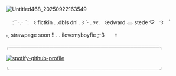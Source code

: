 
![Untitled468_20250922163549](https://github.com/user-attachments/assets/0aec0af6-d546-482d-b91c-c86ae7f1b281)
 
ㅤ
:¨ ·.· ¨: ⠀꒰ fictkin . .dbls dni . ꒱ 
`· . ୨୧. ⠀꒰edward 𓂋  stede ♡   ⠀   ͡꒱⠀  ۫

˗ˏ   strawpage soon !! . . ilovemyboyfie  ;-3 ⠀⠀ ᵎᵎ


 ╭─────────────────────────────────────────╮
  

[![spotify-github-profile](https://spotify-github-profile.kittinanx.com/api/view?uid=ab2a3u6b8cjitzbay6obl1hzp&cover_image=true&theme=natemoo-re&show_offline=false&background_color=000000&interchange=true&bar_color=c0ed7e&bar_color_cover=false)](https://github.com/kittinan/spotify-github-profile)

╰─────────────────────────────────────────╯   

